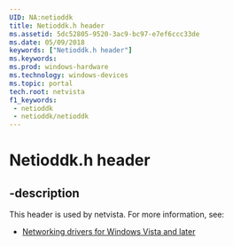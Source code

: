 ```yaml
---
UID: NA:netioddk
title: Netioddk.h header
ms.assetid: 5dc52805-9520-3ac9-bc97-e7ef6ccc33de
ms.date: 05/09/2018
keywords: ["Netioddk.h header"]
ms.keywords: 
ms.prod: windows-hardware
ms.technology: windows-devices
ms.topic: portal
tech.root: netvista
f1_keywords:
 - netioddk
 - netioddk/netioddk
---
```


# Netioddk.h header


## -description

This header is used by netvista. For more information, see:

- [Networking drivers for Windows Vista and later](../_netvista/index.md)

